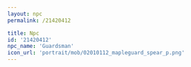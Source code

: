 ```yaml
---
layout: npc
permalink: /21420412

title: Npc
id: '21420412'
npc_name: 'Guardsman'
icon_url: 'portrait/mob/02010112_mapleguard_spear_p.png'
---
```

